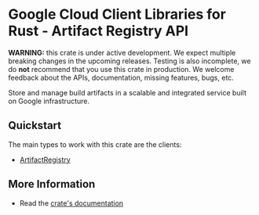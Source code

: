 # Google Cloud Client Libraries for Rust - Artifact Registry API

<!-- Code generated by sidekick. DO NOT EDIT. -->

**WARNING:** this crate is under active development. We expect multiple breaking
changes in the upcoming releases. Testing is also incomplete, we do **not**
recommend that you use this crate in production. We welcome feedback about the
APIs, documentation, missing features, bugs, etc.

Store and manage build artifacts in a scalable and integrated service built
on Google infrastructure.

## Quickstart

The main types to work with this crate are the clients:

* [ArtifactRegistry](https://docs.rs/google-cloud-devtools-artifactregistry-v1/latest/google_cloud_devtools_artifactregistry_v1/client/struct.ArtifactRegistry.html)

## More Information

* Read the [crate's documentation](https://docs.rs/google-cloud-devtools-artifactregistry-v1/latest/google-cloud-devtools-artifactregistry-v1)
